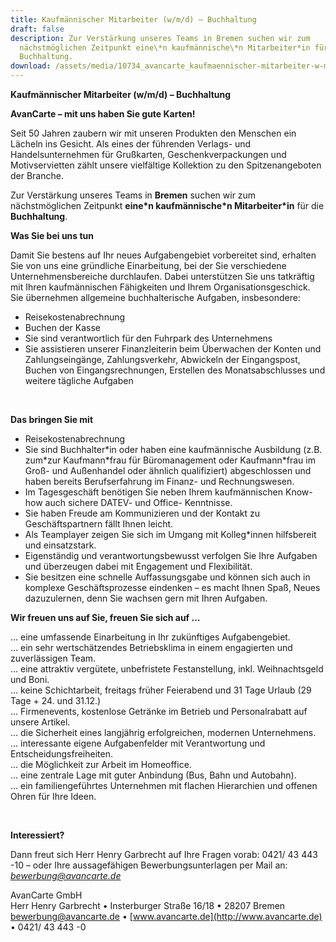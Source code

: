 ```yaml
---
title: Kaufmännischer Mitarbeiter (w/m/d) – Buchhaltung
draft: false
description: Zur Verstärkung unseres Teams in Bremen suchen wir zum
  nächstmöglichen Zeitpunkt eine\*n kaufmännische\*n Mitarbeiter*in für die
  Buchhaltung.
download: /assets/media/10734_avancarte_kaufmaennischer-mitarbeiter-w-m-d-buchhaltung_bremen.pdf
---
```



**Kaufmännischer Mitarbeiter (w/m/d) – Buchhaltung**

**AvanCarte – mit uns haben Sie gute Karten!**

Seit 50 Jahren zaubern wir mit unseren Produkten den Menschen ein Lächeln ins Gesicht. Als eines der führenden Verlags- und Handelsunternehmen für Grußkarten, Geschenkverpackungen und Motivservietten zählt unsere vielfältige Kollektion zu den Spitzenangeboten der Branche.

Zur Verstärkung unseres Teams in **Bremen** suchen wir zum nächstmöglichen Zeitpunkt **eine\*n kaufmännische\*n Mitarbeiter*in** für die **Buchhaltung**.

**Was Sie bei uns tun**

Damit Sie bestens auf Ihr neues Aufgabengebiet vorbereitet sind, erhalten Sie von uns eine gründliche Einarbeitung, bei der Sie verschiedene Unternehmensbereiche durchlaufen. Dabei unterstützen Sie uns tatkräftig mit Ihren kaufmännischen Fähigkeiten und Ihrem Organisationsgeschick. Sie übernehmen allgemeine buchhalterische Aufgaben, insbesondere:

* Reisekostenabrechnung
* Buchen der Kasse
* Sie sind verantwortlich für den Fuhrpark des Unternehmens
* Sie assistieren unserer Finanzleiterin beim Überwachen der Konten und Zahlungseingänge, Zahlungsverkehr, Abwickeln der Eingangspost, Buchen von Eingangsrechnungen, Erstellen des Monatsabschlusses und weitere tägliche Aufgaben

 

**Das bringen Sie mit**

* Reisekostenabrechnung
* Sie sind Buchhalter\*in oder haben eine kaufmännische Ausbildung (z.B. zum\*zur Kaufmann\*frau für Büromanagement oder Kaufmann\*frau im Groß- und Außenhandel oder ähnlich qualifiziert) abgeschlossen und haben bereits Berufserfahrung im Finanz- und Rechnungswesen.
* Im Tagesgeschäft benötigen Sie neben Ihrem kaufmännischen Know-how auch sichere DATEV- und Office- Kenntnisse.
* Sie haben Freude am Kommunizieren und der Kontakt zu Geschäftspartnern fällt Ihnen leicht.
* Als Teamplayer zeigen Sie sich im Umgang mit Kolleg*innen hilfsbereit und einsatzstark.
* Eigenständig und verantwortungsbewusst verfolgen Sie Ihre Aufgaben und überzeugen dabei mit Engagement und Flexibilität.
* Sie besitzen eine schnelle Auffassungsgabe und können sich auch in komplexe Geschäftsprozesse eindenken – es macht Ihnen Spaß, Neues dazuzulernen, denn Sie wachsen gern mit Ihren Aufgaben.

**Wir freuen uns auf Sie, freuen Sie sich auf ...**

... eine umfassende Einarbeitung in Ihr zukünftiges Aufgabengebiet.\
... ein sehr wertschätzendes Betriebsklima in einem engagierten und zuverlässigen Team.\
... eine attraktiv vergütete, unbefristete Festanstellung, inkl. Weihnachtsgeld und Boni.\
... keine Schichtarbeit, freitags früher Feierabend und 31 Tage Urlaub (29 Tage + 24. und 31.12.)\
... Firmenevents, kostenlose Getränke im Betrieb und Personalrabatt auf unsere Artikel.\
... die Sicherheit eines langjährig erfolgreichen, modernen Unternehmens.\
... interessante eigene Aufgabenfelder mit Verantwortung und Entscheidungsfreiheiten.\
... die Möglichkeit zur Arbeit im Homeoffice.\
... eine zentrale Lage mit guter Anbindung (Bus, Bahn und Autobahn).\
... ein familiengeführtes Unternehmen mit flachen Hierarchien und offenen Ohren für Ihre Ideen.

 

**Interessiert?**

Dann freut sich Herr Henry Garbrecht auf Ihre Fragen vorab: 0421/ 43 443 -10 – oder Ihre aussagefähigen Bewerbungsunterlagen per Mail an: *[bewerbung@avancarte.de](mailto:bewerbung@avancarte.de)*

AvanCarte GmbH\
Herr Henry Garbrecht • Insterburger Straße 16/18 • 28207 Bremen\
[bewerbung@avancarte.de](mailto:%20bewerbung@avancarte.de) • [www.avancarte.de](http://www.avancarte.de) • 0421/ 43 443 -0